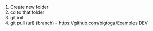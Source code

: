 1. Create new folder
2. cd to that folder
3. git init
4. git pull (url) (branch) - https://github.com/bigtoga/Examples DEV
